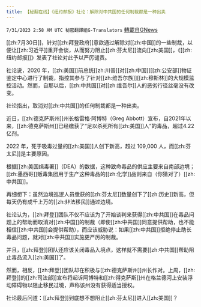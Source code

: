 ```yaml
---
title: 【秘翻在线】《纽约邮报》社论：解除对中共国的任何制裁都是一种出卖
---
```

`7/31/2023 2:58 AM UTC 秘密翻譯組G-Translators` [轉載自GNews](https://gnews.org/articles/1500328)

[[zh:7月30日]]，针对[[zh:拜登政府]]意欲通过解除对[[zh:中国]]的一些制裁，以便让[[zh:习近平]]重开会谈，从而努力阻止[[zh:芬太尼]]流向[[zh:美国]]，《[[zh:纽约邮报]]》发表了社论对此予以严厉谴责。

社论说，2020 年，[[zh:美国]]前总统[[zh:川普]]对[[zh:中国]][[zh:公安部]]物证鉴定中心进行了制裁，指控其参与了针对[[zh:维吾尔族]][[zh:穆斯林]]的大规模监控活动。然而，自那以后，[[zh:中共国]]对[[zh:维吾尔]]人的恶劣行径丝毫没有改变。

社论指出，取消对[[zh:中共国]]的任何制裁都是一种出卖。

近日，[[zh:德克萨斯州]]州长格雷格·阿博特（Greg Abbott）宣布，自2021年以来，[[zh:德克萨斯州]]已经缴获了“足以杀死所有[[zh:美国]]人”的毒品，超过4.22亿剂。

2022 年，死于吸毒过量的[[zh:美国]]人创下新高，超过 109,000 人，而[[zh:芬太尼]]是主要原因。

根据[[zh:美国缉毒署]]（DEA）的数据，这种致命毒品的供应主要来自南部边境；[[zh:墨西哥]]贩毒集团用于生产这种毒品的[[zh:化学]]品则来自（你猜对了）[[zh:中共国]]。

再细想下：虽然边境巡逻人员缴获的[[zh:芬太尼]]数量创下了[[zh:历史]]新高，但每天仍有成千上万的[[zh:非法移民]]通过边境。

社论认为，[[zh:拜登]]团队不仅不应该为了开始谈判来获得[[zh:中共国]]在毒品问题上的帮助而取消对[[zh:中国]]的制裁（即使[[zh:中共国]]同意提供帮助，也不能相信[[zh:中共国]]会提供帮助），而应该威胁说：如果[[zh:中共国]]拒绝停止助长毒品问题，就对[[zh:中共国]]实施更严厉的制裁。

并且，[[zh:拜登]]团队还应该关闭毒品入境点，这样就不需要[[zh:中共国]]帮助阻止毒品流入[[zh:美国]]了。

然而，相反，[[zh:拜登]]团队却在积极与[[zh:德克萨斯州]]州长作对。上周，[[zh:拜登]]的[[zh:司法部]]宣布将起诉阿博特和[[zh:得克萨斯]]州在格兰德河上安装浮动障碍物以阻止移民过境，声称该州没有获得适当授权。

社论最后问道：[[zh:拜登]]到底想不想阻止[[zh:芬太尼]]进入[[zh:美国]]？
